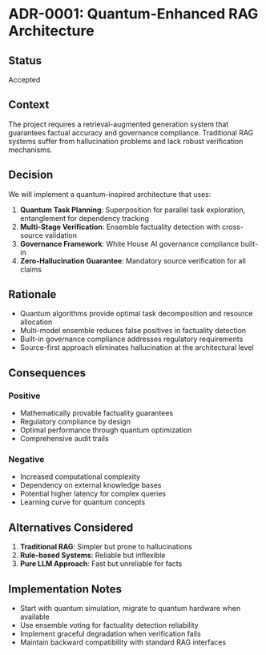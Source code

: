 # ADR-0001: Quantum-Enhanced RAG Architecture

## Status
Accepted

## Context
The project requires a retrieval-augmented generation system that guarantees factual accuracy and governance compliance. Traditional RAG systems suffer from hallucination problems and lack robust verification mechanisms.

## Decision
We will implement a quantum-inspired architecture that uses:

1. **Quantum Task Planning**: Superposition for parallel task exploration, entanglement for dependency tracking
2. **Multi-Stage Verification**: Ensemble factuality detection with cross-source validation
3. **Governance Framework**: White House AI governance compliance built-in
4. **Zero-Hallucination Guarantee**: Mandatory source verification for all claims

## Rationale
- Quantum algorithms provide optimal task decomposition and resource allocation
- Multi-model ensemble reduces false positives in factuality detection
- Built-in governance compliance addresses regulatory requirements
- Source-first approach eliminates hallucination at the architectural level

## Consequences
### Positive
- Mathematically provable factuality guarantees
- Regulatory compliance by design
- Optimal performance through quantum optimization
- Comprehensive audit trails

### Negative
- Increased computational complexity
- Dependency on external knowledge bases
- Potential higher latency for complex queries
- Learning curve for quantum concepts

## Alternatives Considered
1. **Traditional RAG**: Simpler but prone to hallucinations
2. **Rule-based Systems**: Reliable but inflexible
3. **Pure LLM Approach**: Fast but unreliable for facts

## Implementation Notes
- Start with quantum simulation, migrate to quantum hardware when available
- Use ensemble voting for factuality detection reliability
- Implement graceful degradation when verification fails
- Maintain backward compatibility with standard RAG interfaces